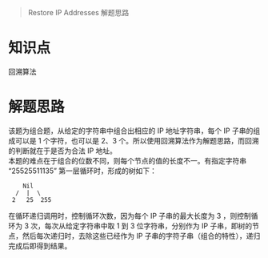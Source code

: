 > Restore IP Addresses 解题思路

# 知识点
回溯算法

# 解题思路
该题为组合题，从给定的字符串中组合出相应的 IP 地址字符串，每个 IP 子串的组成可以是 1 个字符，也可以是 2、3 个。所以使用回溯算法作为解题思路，而回溯的判断就在于是否为合法 IP 地址。  
本题的难点在于组合的位数不同，则每个节点的值的长度不一。有指定字符串 “25525511135” 第一层循环时，形成的树如下：
```
    Nil
  /  |  \
 2   25  255
```

在循环递归调用时，控制循环次数，因为每个 IP 子串的最大长度为 3 ，则控制循环为 3 次，每次从给定字符串中取 1 到 3 位字符串，分别作为 IP 子串，即树的节点，然后每次递归时，去除这些已经作为 IP 子串的字符子串（组合的特性），递归完成后即得到结果。